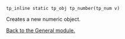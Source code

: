 `tp_inline static tp_obj tp_number(tp_num v) `


Creates a new numeric object.


[Back to the General module.](General.md)